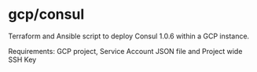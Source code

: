 # gcp/consul
Terraform and Ansible script to deploy Consul 1.0.6 within a GCP instance.

Requirements: GCP project, Service Account JSON file and Project wide SSH Key
